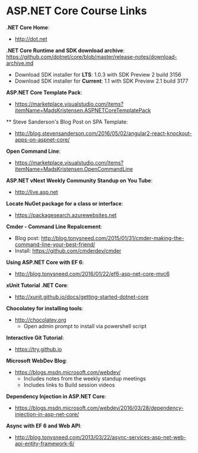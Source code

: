 # ASP.NET Core Course Links

**.NET Core Home**:
- <http://dot.net>

**.NET Core Runtime and SDK download archive**:  
<https://github.com/dotnet/core/blob/master/release-notes/download-archive.md>
- Download SDK installer for **LTS**: 1.0.3 with SDK Preview 2 build 3156
- Download SDK installer for **Current**: 1.1 with SDK Preview 2.1 build 3177

**ASP.NET Core Template Pack**:
- <https://marketplace.visualstudio.com/items?itemName=MadsKristensen.ASPNETCoreTemplatePack>

** Steve Sanderson's Blog Post on SPA Template:
- <http://blog.stevensanderson.com/2016/05/02/angular2-react-knockout-apps-on-aspnet-core/>

**Open Command Line**:
- <https://marketplace.visualstudio.com/items?itemName=MadsKristensen.OpenCommandLine>

**ASP.NET vNext Weekly Community Standup on You Tube**:
- <http://live.asp.net>

**Locate NuGet package for a class or interface**:
- <https://packagesearch.azurewebsites.net>

**Cmder - Command Line Repalcement**:
- Blog post: <http://blog.tonysneed.com/2015/01/31/cmder-making-the-command-line-your-best-friend/>
- Install: <https://github.com/cmderdev/cmder>

**Using ASP.NET Core with EF 6**:
- <http://blog.tonysneed.com/2016/01/22/ef6-asp-net-core-mvc6>

**xUnit Tutorial .NET Core**:
- <http://xunit.github.io/docs/getting-started-dotnet-core>

**Chocolatey for installing tools**:
- <http://chocolatey.org>
    - Open admin prompt to install via powershell script

**Interactive Git Tutorial**:
- <https://try.github.io>

**Microsoft WebDev Blog**:
- <https://blogs.msdn.microsoft.com/webdev/>
    - Includes notes from the weekly standup meetings
    - Includes links to Build session videos

**Dependency Injection in ASP.NET Core**:
- <https://blogs.msdn.microsoft.com/webdev/2016/03/28/dependency-injection-in-asp-net-core/>

**Async with EF 6 and Web API**:
- <http://blog.tonysneed.com/2013/03/22/async-services-asp-net-web-api-entity-framework-6/>

